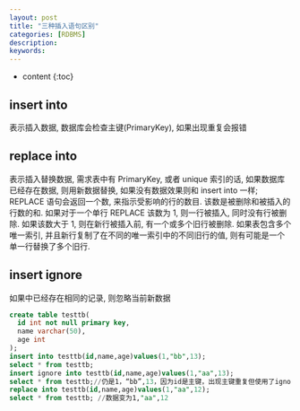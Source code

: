```yaml
---
layout: post
title: "三种插入语句区别"
categories: [RDBMS]
description:
keywords:
---
```


* content
{:toc}




## insert into

表示插入数据, 数据库会检查主键(PrimaryKey), 如果出现重复会报错



## replace into

表示插入替换数据, 需求表中有 PrimaryKey, 或者 unique 索引的话, 如果数据库已经存在数据, 则用新数据替换, 如果没有数据效果则和 insert into 一样; 
REPLACE 语句会返回一个数, 来指示受影响的行的数目. 该数是被删除和被插入的行数的和. 如果对于一个单行 REPLACE 该数为 1, 则一行被插入, 同时没有行被删除. 如果该数大于 1, 则在新行被插入前, 有一个或多个旧行被删除. 如果表包含多个唯一索引, 并且新行复制了在不同的唯一索引中的不同旧行的值, 则有可能是一个单一行替换了多个旧行. 



## insert ignore

如果中已经存在相同的记录, 则忽略当前新数据



```sql
create table testtb(
  id int not null primary key,
  name varchar(50),
  age int
);
insert into testtb(id,name,age)values(1,"bb",13);
select * from testtb;
insert ignore into testtb(id,name,age)values(1,"aa",13);
select * from testtb;//仍是1，“bb”,13，因为id是主键，出现主键重复但使用了ignore则错误被忽略
replace into testtb(id,name,age)values(1,"aa",12);
select * from testtb; //数据变为1,"aa",12
```

